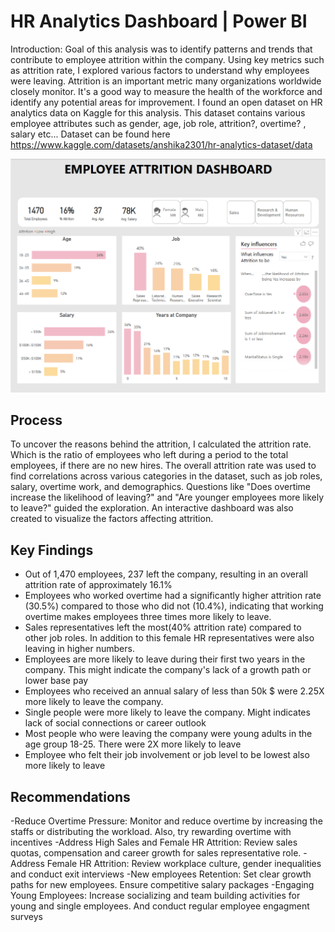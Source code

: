 # HR Analytics Dashboard | Power BI

Introduction:
Goal of this analysis was to identify patterns and trends that contribute to employee attrition within the company. Using key metrics such as attrition rate, I explored various factors to understand why employees were leaving. Attrition is an important metric many organizations worldwide closely monitor. It's a good way to measure the health of the workforce and identify any potential areas for improvement. I found an open dataset on HR analytics data on Kaggle for this analysis. This dataset contains various employee attributes such as gender, age, job role, attrition?, overtime? , salary etc... Dataset can be found here https://www.kaggle.com/datasets/anshika2301/hr-analytics-dataset/data 




![Dashboard](https://github.com/nyhadx/Employee_Attrition/blob/main/HR-Dashboard.png)

## Process
To uncover the reasons behind the attrition, I calculated the attrition rate. Which is the ratio of employees who left during a period to the total employees, if there are no new hires. The overall attrition rate was used to find correlations across various categories in the dataset, such as job roles, salary, overtime work, and demographics. Questions like "Does overtime increase the likelihood of leaving?" and "Are younger employees more likely to leave?" guided the exploration. An interactive dashboard was also created to visualize the factors affecting attrition.


## Key Findings

- Out of 1,470 employees, 237 left the company, resulting in an overall attrition rate of approximately 16.1%
- Employees who worked overtime had a significantly higher attrition rate (30.5%) compared to those who did not (10.4%), indicating that working overtime makes employees three times more likely to leave. 
- Sales representatives left the most(40% attrition rate) compared to other job roles. In addition to this female HR representatives were also leaving in higher numbers.
- Employees are more likely to leave during their first two years in the company. This might indicate the company's lack of a growth path or lower base pay
- Employees who received an annual salary of less than 50k $ were 2.25X more likely to leave the company. 
- Single people were more likely to leave the company. Might indicates lack of social connections or career outlook
- Most people who were leaving the company were young adults in the age group 18-25. There were 2X more likely to leave
- Employee who felt their job involvement or job level to be lowest also more likely to leave

## Recommendations

-Reduce Overtime Pressure: Monitor and reduce overtime by increasing the staffs or distributing the workload. Also, try rewarding overtime with incentives
-Address High Sales and Female HR Attrition: Review sales quotas, compensation and career growth for sales representative role. 
-Address Female HR Attrition: Review workplace culture, gender inequalities and conduct exit interviews
-New employees Retention: Set clear growth paths for new employees. Ensure competitive salary packages
-Engaging Young Employees: Increase socializing and team building activities for young and single employees. And conduct regular employee engagment surveys
